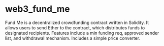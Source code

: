 # web3_fund_me
Fund Me is a decentralized crowdfunding contract written in Solidity. It allows users to send Ether to the contract, which distributes funds to designated recipients. Features include a min funding req, approved sender list, and withdrawal mechanism. Includes a simple price converter.
